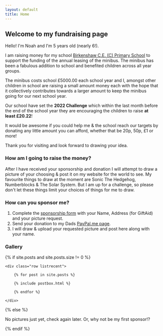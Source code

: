 ```yaml
---
layout: default
title: Home
---
```


## Welcome to my fundraising page

Hello! I'm Noah and I'm 5 years old (nearly 6!).

I am raising money for my school <a href="https://www.birkenshawprimary.org.uk/" target="_blank">Birkenshaw C.E. (C) Primary School</a> to support the funding of the annual leasing of the minibus. The minibus has been a fabulous addition to school and benefited children across all year groups. 

The minibus costs school £5000.00 each school year and I, amongst other children in school are raising a small amount money each with the hope that it collectively contributes towards a larger amount to keep the minibus going for our next school year.

Our school have set the **2022 Challenge** which within the last month before the end of the school year they are encouraging the children to raise **at least £20.22**!

It would be awesome if you could help me & the school reach our targets by donating any little amount you can afford, whether that be 20p, 50p, £1 or more!

Thank you for visiting and look forward to drawing your idea.

### How am I going to raise the money?
After I have received your sponsorship and donation I will attempt to draw a picture of your choosing & post it on my website for the world to see. My favourite things to draw at the moment are Sonic The Hedgehog, Numberblocks & The Solar System. But I am up for a challenge, so please don't let these things limit your choices of things for me to draw.

### How can you sponsor me?
1. Complete the <a href="/schoolbus/sponsor">sponsorship form</a> with your Name, Address (for GiftAid) and your picture request.
2. Send your donation to my Dads <a href="https://paypal.me/andyboot" target="_blank">PayPal.me page</a>.
3. I will draw & upload your requested picture and post here along with your name.

### Gallery

{% if site.posts and site.posts.size != 0 %}

<!-- Posts Index
================================================== -->
<section class="recent-posts">

    <div class="row listrecent">

        {% for post in site.posts %}

        {% include postbox.html %}

        {% endfor %}

    </div>

</section>

{% else %}

No pictures just yet, check again later. Or, why not be my first sponsor!?

{% endif %}
